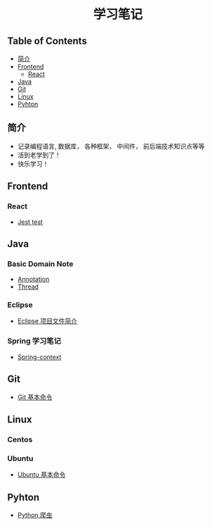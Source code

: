 # <center>学习笔记<center>
## Table of Contents
- [简介](#简介)
- [Frontend](#Frontend)
    * [React](#React)
- [Java](#Java)
- [Git](#Git)
- [Linux](#Linux)
- [Pyhton](#Pyhton)

## 简介
* 记录编程语言, 数据库， 各种框架， 中间件， 前后端技术知识点等等
* 活到老学到了！
* 快乐学习！

## Frontend

### React
* [Jest test](/FrontEnd/ReactJS/Jest/jest.md)

## Java

### Basic Domain Note
* [Annotation](/java/basic/annotation/readme.md)
* [Thread](/java/basic/thread/readme.md)

### Eclipse
* [Eclipse 项目文件简介](/java/eclipse/project.md)

### Spring 学习笔记
* [Spring-context](/java/spring/spring-context.md)

## Git
* [Git 基本命令](/Git/ReadMe.md)

## Linux

### Centos

### Ubuntu
* [Ubuntu 基本命令](/Linux/Ubuntu/ReadMe.md)

## Pyhton
* [Python 爬虫](/Python/Spider/transfer.py)

